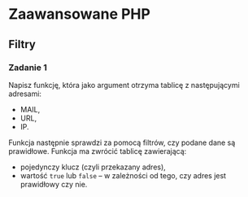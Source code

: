 # Zaawansowane PHP
## Filtry


### Zadanie 1
Napisz funkcję, która jako argument otrzyma tablicę z następującymi adresami:
* MAIL,
* URL,
* IP.

Funkcja następnie sprawdzi za pomocą filtrów, czy podane dane są prawidłowe.
Funkcja ma zwrócić tablicę zawierającą:
* pojedynczy klucz (czyli przekazany adres),
* wartość ```true``` lub ```false``` &ndash; w zależności od tego, czy adres jest prawidłowy czy nie.

